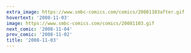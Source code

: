 ```yaml
---
extra_image: https://www.smbc-comics.com/comics/20081103after.gif
hovertext: '2008-11-03'
image: https://www.smbc-comics.com/comics/20081103.gif
next_comic: '2008-11-04'
prev_comic: '2008-11-02'
title: '2008-11-03'
---
```


